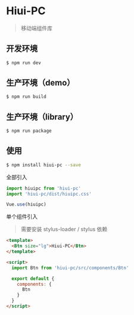 # Hiui-PC

> 移动端组件库

## 开发环境

```bash
$ npm run dev
```

## 生产环境（demo）

```bash
$ npm run build
```

## 生产环境（library）

```bash
$ npm run package
```

## 使用

```bash
$ npm install hiui-pc --save
```

全部引入

```js
import hiuipc from 'hiui-pc'
import 'hiui-pc/dist/hiuipc.css'

Vue.use(hiuipc)
```

单个组件引入

> 需要安装 stylus-loader / stylus 依赖

```html
<template>
  <Btn size="lg">Hiui-PC</Btn>
</template>

<script>
  import Btn from 'hiui-pc/src/components/Btn'

  export default {
    components: {
      Btn
    }
  }
</script>
```
